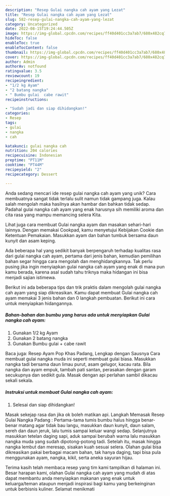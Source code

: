 ```yaml
---
description: "Resep Gulai nangka cah ayam yang Lezat"
title: "Resep Gulai nangka cah ayam yang Lezat"
slug: 582-resep-gulai-nangka-cah-ayam-yang-lezat
category: Uncategorized
date: 2022-08-15T19:24:44.505Z
image: https://img-global.cpcdn.com/recipes/ff40d401cc3a7ab7/680x482cq70/gulai-nangka-cah-ayam-foto-resep-utama.jpg
hideToc: false
enableToc: true
enableTocContent: false
thumbnail: https://img-global.cpcdn.com/recipes/ff40d401cc3a7ab7/680x482cq70/gulai-nangka-cah-ayam-foto-resep-utama.jpg
cover: https://img-global.cpcdn.com/recipes/ff40d401cc3a7ab7/680x482cq70/gulai-nangka-cah-ayam-foto-resep-utama.jpg
author: Admin
authorAv: notfound
ratingvalue: 3.5
reviewcount: 19
recipeingredient:
- "1/2 kg Ayam"
- "2 batang nangka"
- " Bumbu gulai  cabe rawit"
recipeinstructions:

- "Sudah jadi dan siap dihidangkan!"
categories:
- Resep
tags:
- gulai
- nangka
- cah

katakunci: gulai nangka cah 
nutrition: 204 calories
recipecuisine: Indonesian
preptime: "PT11M"
cooktime: "PT44M"
recipeyield: "2"
recipecategory: Dessert

---
```





Anda sedang mencari ide resep gulai nangka cah ayam yang unik? Cara membuatnya sangat tidak terlalu sulit namun tidak gampang juga. Kalau salah mengolah maka hasilnya akan hambar dan bahkan tidak sedap. Padahal gulai nangka cah ayam yang enak harusnya sih memiliki aroma dan cita rasa yang mampu memancing selera Kita.





Lihat juga cara membuat Gulai nangka ayam dan masakan sehari-hari lainnya. Dengan memakai Cookpad, kamu menyetujui Kebijakan Cookie dan Ketentuan Pemakaian. Masukkan ayam dan bahan tumbuk bersama daun kunyit dan asam keping.

Ada beberapa hal yang sedikit banyak berpengaruh terhadap kualitas rasa dari gulai nangka cah ayam, pertama dari jenis bahan, kemudian pemilihan bahan segar hingga cara mengolah dan menghidangkannya. Tak perlu pusing jika ingin menyiapkan gulai nangka cah ayam yang enak di mana pun kamu berada, karena asal sudah tahu triknya maka hidangan ini bisa menjadi sajian istimewa.






Berikut ini ada beberapa tips dan trik praktis dalam mengolah gulai nangka cah ayam yang siap dikreasikan. Kamu dapat membuat Gulai nangka cah ayam memakai 3 jenis bahan dan 0 langkah pembuatan. Berikut ini cara untuk menyiapkan hidangannya.

<!--inarticleads1-->

##### Bahan-bahan dan bumbu yang harus ada untuk menyiapkan Gulai nangka cah ayam:

1. Gunakan 1/2 kg Ayam
1. Gunakan 2 batang nangka
1. Gunakan  Bumbu gulai + cabe rawit


Baca juga: Resep Ayam Pop Khas Padang, Lengkap dengan Sausnya Cara membuat gulai nangka muda ini seperti membuat gulai biasa. Masukkan nangka tadi bersama daun limau purut, asam gelugor, kacau rata. Bila nangka dan ayam empuk, tambah pati santan, perasakan dengan garam secukupnya dan sedikit gula. Masak dengan api perlahan sambil dikacau sekali sekala. 

<!--inarticleads2-->

##### Instruksi untuk membuat Gulai nangka cah ayam:


1. Selesai dan siap dihidangkan!

Masak sekejap rasa dan jika ok boleh matikan api. Langkah Memasak Resep Gulai Nangka Padang : Pertama-tama tumis bumbu halus hingga benar-benar matang agar tidak bau langu, masukkan daun kunyit, daun salam, sereh dan daun jeruk, lalu tumis sampai keluar wangi sedap. Selanjutnya masukkan tetelan daging sapi, aduk sampai berubah warna lalu masukkan nangka muda yang sudah dipotong-potong tadi. Setelah itu, masak hingga nangka lembut dan meresap, sisakan kuah sesuai selera. Olahan gulai bisa dikreasikan pakai berbagai macam bahan, tak hanya daging, tapi bisa pula menggunakan ayam, nangka, kikil, serta aneka sayuran hijau. 

Terima kasih telah membaca resep yang tim kami tampilkan di halaman ini. Besar harapan kami, olahan Gulai nangka cah ayam yang mudah di atas dapat membantu anda menyiapkan makanan yang enak untuk keluarga/teman ataupun menjadi inspirasi bagi kamu yang berkeinginan untuk berbisnis kuliner. Selamat menikmati
